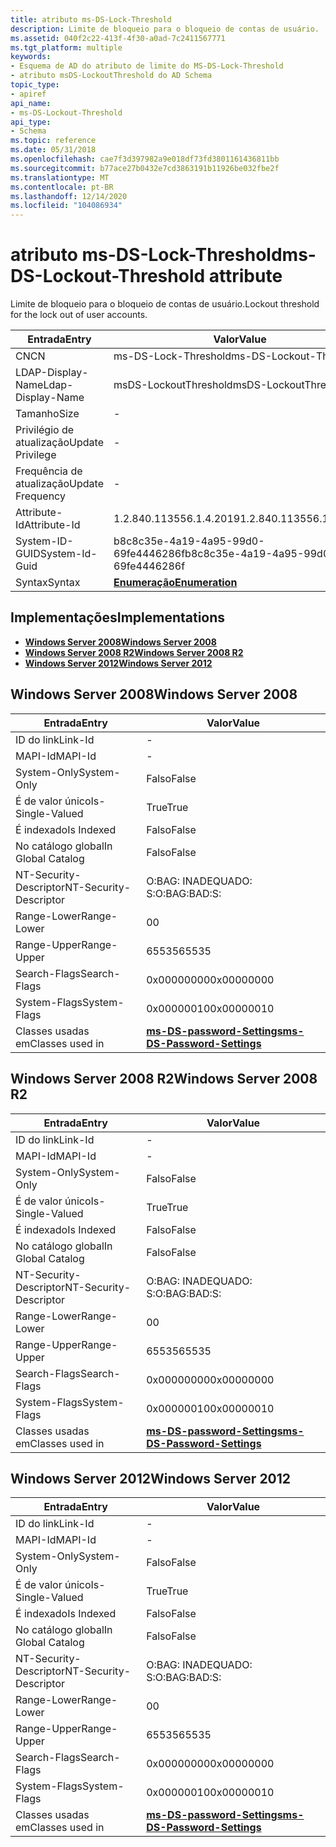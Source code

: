 ```yaml
---
title: atributo ms-DS-Lock-Threshold
description: Limite de bloqueio para o bloqueio de contas de usuário.
ms.assetid: 040f2c22-413f-4f30-a0ad-7c2411567771
ms.tgt_platform: multiple
keywords:
- Esquema de AD do atributo de limite do MS-DS-Lock-Threshold
- atributo msDS-LockoutThreshold do AD Schema
topic_type:
- apiref
api_name:
- ms-DS-Lockout-Threshold
api_type:
- Schema
ms.topic: reference
ms.date: 05/31/2018
ms.openlocfilehash: cae7f3d397982a9e018df73fd3801161436811bb
ms.sourcegitcommit: b77ace27b0432e7cd3863191b11926be032fbe2f
ms.translationtype: MT
ms.contentlocale: pt-BR
ms.lasthandoff: 12/14/2020
ms.locfileid: "104086934"
---
```

# <a name="ms-ds-lockout-threshold-attribute"></a><span data-ttu-id="3670f-105">atributo ms-DS-Lock-Threshold</span><span class="sxs-lookup"><span data-stu-id="3670f-105">ms-DS-Lockout-Threshold attribute</span></span>

<span data-ttu-id="3670f-106">Limite de bloqueio para o bloqueio de contas de usuário.</span><span class="sxs-lookup"><span data-stu-id="3670f-106">Lockout threshold for the lock out of user accounts.</span></span>



| <span data-ttu-id="3670f-107">Entrada</span><span class="sxs-lookup"><span data-stu-id="3670f-107">Entry</span></span> | <span data-ttu-id="3670f-108">Valor</span><span class="sxs-lookup"><span data-stu-id="3670f-108">Value</span></span> |
|-------------------|--------------------------------------|
| <span data-ttu-id="3670f-109">CN</span><span class="sxs-lookup"><span data-stu-id="3670f-109">CN</span></span>                | <span data-ttu-id="3670f-110">ms-DS-Lock-Threshold</span><span class="sxs-lookup"><span data-stu-id="3670f-110">ms-DS-Lockout-Threshold</span></span>              |
| <span data-ttu-id="3670f-111">LDAP-Display-Name</span><span class="sxs-lookup"><span data-stu-id="3670f-111">Ldap-Display-Name</span></span> | <span data-ttu-id="3670f-112">msDS-LockoutThreshold</span><span class="sxs-lookup"><span data-stu-id="3670f-112">msDS-LockoutThreshold</span></span>                |
| <span data-ttu-id="3670f-113">Tamanho</span><span class="sxs-lookup"><span data-stu-id="3670f-113">Size</span></span>              | \-                                   |
| <span data-ttu-id="3670f-114">Privilégio de atualização</span><span class="sxs-lookup"><span data-stu-id="3670f-114">Update Privilege</span></span>  | \-                                   |
| <span data-ttu-id="3670f-115">Frequência de atualização</span><span class="sxs-lookup"><span data-stu-id="3670f-115">Update Frequency</span></span>  | \-                                   |
| <span data-ttu-id="3670f-116">Attribute-Id</span><span class="sxs-lookup"><span data-stu-id="3670f-116">Attribute-Id</span></span>      | <span data-ttu-id="3670f-117">1.2.840.113556.1.4.2019</span><span class="sxs-lookup"><span data-stu-id="3670f-117">1.2.840.113556.1.4.2019</span></span>              |
| <span data-ttu-id="3670f-118">System-ID-GUID</span><span class="sxs-lookup"><span data-stu-id="3670f-118">System-Id-Guid</span></span>    | <span data-ttu-id="3670f-119">b8c8c35e-4a19-4a95-99d0-69fe4446286f</span><span class="sxs-lookup"><span data-stu-id="3670f-119">b8c8c35e-4a19-4a95-99d0-69fe4446286f</span></span> |
| <span data-ttu-id="3670f-120">Syntax</span><span class="sxs-lookup"><span data-stu-id="3670f-120">Syntax</span></span>            | [<span data-ttu-id="3670f-121">**Enumeração**</span><span class="sxs-lookup"><span data-stu-id="3670f-121">**Enumeration**</span></span>](s-enumeration.md) |



## <a name="implementations"></a><span data-ttu-id="3670f-122">Implementações</span><span class="sxs-lookup"><span data-stu-id="3670f-122">Implementations</span></span>

-   [<span data-ttu-id="3670f-123">**Windows Server 2008**</span><span class="sxs-lookup"><span data-stu-id="3670f-123">**Windows Server 2008**</span></span>](#windows-server-2008)
-   [<span data-ttu-id="3670f-124">**Windows Server 2008 R2**</span><span class="sxs-lookup"><span data-stu-id="3670f-124">**Windows Server 2008 R2**</span></span>](#windows-server-2008-r2)
-   [<span data-ttu-id="3670f-125">**Windows Server 2012**</span><span class="sxs-lookup"><span data-stu-id="3670f-125">**Windows Server 2012**</span></span>](#windows-server-2012)

## <a name="windows-server-2008"></a><span data-ttu-id="3670f-126">Windows Server 2008</span><span class="sxs-lookup"><span data-stu-id="3670f-126">Windows Server 2008</span></span>



| <span data-ttu-id="3670f-127">Entrada</span><span class="sxs-lookup"><span data-stu-id="3670f-127">Entry</span></span> | <span data-ttu-id="3670f-128">Valor</span><span class="sxs-lookup"><span data-stu-id="3670f-128">Value</span></span> |
|------------------------|-----------------------------------------------------------------------|
| <span data-ttu-id="3670f-129">ID do link</span><span class="sxs-lookup"><span data-stu-id="3670f-129">Link-Id</span></span>                | \-                                                                    |
| <span data-ttu-id="3670f-130">MAPI-Id</span><span class="sxs-lookup"><span data-stu-id="3670f-130">MAPI-Id</span></span>                | \-                                                                    |
| <span data-ttu-id="3670f-131">System-Only</span><span class="sxs-lookup"><span data-stu-id="3670f-131">System-Only</span></span>            | <span data-ttu-id="3670f-132">Falso</span><span class="sxs-lookup"><span data-stu-id="3670f-132">False</span></span>                                                                 |
| <span data-ttu-id="3670f-133">É de valor único</span><span class="sxs-lookup"><span data-stu-id="3670f-133">Is-Single-Valued</span></span>       | <span data-ttu-id="3670f-134">True</span><span class="sxs-lookup"><span data-stu-id="3670f-134">True</span></span>                                                                  |
| <span data-ttu-id="3670f-135">É indexado</span><span class="sxs-lookup"><span data-stu-id="3670f-135">Is Indexed</span></span>             | <span data-ttu-id="3670f-136">Falso</span><span class="sxs-lookup"><span data-stu-id="3670f-136">False</span></span>                                                                 |
| <span data-ttu-id="3670f-137">No catálogo global</span><span class="sxs-lookup"><span data-stu-id="3670f-137">In Global Catalog</span></span>      | <span data-ttu-id="3670f-138">Falso</span><span class="sxs-lookup"><span data-stu-id="3670f-138">False</span></span>                                                                 |
| <span data-ttu-id="3670f-139">NT-Security-Descriptor</span><span class="sxs-lookup"><span data-stu-id="3670f-139">NT-Security-Descriptor</span></span> | <span data-ttu-id="3670f-140">O:BAG: INADEQUADO: S:</span><span class="sxs-lookup"><span data-stu-id="3670f-140">O:BAG:BAD:S:</span></span>                                                          |
| <span data-ttu-id="3670f-141">Range-Lower</span><span class="sxs-lookup"><span data-stu-id="3670f-141">Range-Lower</span></span>            | <span data-ttu-id="3670f-142">0</span><span class="sxs-lookup"><span data-stu-id="3670f-142">0</span></span>                                                                     |
| <span data-ttu-id="3670f-143">Range-Upper</span><span class="sxs-lookup"><span data-stu-id="3670f-143">Range-Upper</span></span>            | <span data-ttu-id="3670f-144">65535</span><span class="sxs-lookup"><span data-stu-id="3670f-144">65535</span></span>                                                                 |
| <span data-ttu-id="3670f-145">Search-Flags</span><span class="sxs-lookup"><span data-stu-id="3670f-145">Search-Flags</span></span>           | <span data-ttu-id="3670f-146">0x00000000</span><span class="sxs-lookup"><span data-stu-id="3670f-146">0x00000000</span></span>                                                            |
| <span data-ttu-id="3670f-147">System-Flags</span><span class="sxs-lookup"><span data-stu-id="3670f-147">System-Flags</span></span>           | <span data-ttu-id="3670f-148">0x00000010</span><span class="sxs-lookup"><span data-stu-id="3670f-148">0x00000010</span></span>                                                            |
| <span data-ttu-id="3670f-149">Classes usadas em</span><span class="sxs-lookup"><span data-stu-id="3670f-149">Classes used in</span></span>        | [<span data-ttu-id="3670f-150">**ms-DS-password-Settings**</span><span class="sxs-lookup"><span data-stu-id="3670f-150">**ms-DS-Password-Settings**</span></span>](c-msds-passwordsettings.md)<br/> |



## <a name="windows-server-2008-r2"></a><span data-ttu-id="3670f-151">Windows Server 2008 R2</span><span class="sxs-lookup"><span data-stu-id="3670f-151">Windows Server 2008 R2</span></span>



| <span data-ttu-id="3670f-152">Entrada</span><span class="sxs-lookup"><span data-stu-id="3670f-152">Entry</span></span> | <span data-ttu-id="3670f-153">Valor</span><span class="sxs-lookup"><span data-stu-id="3670f-153">Value</span></span> |
|------------------------|-----------------------------------------------------------------------|
| <span data-ttu-id="3670f-154">ID do link</span><span class="sxs-lookup"><span data-stu-id="3670f-154">Link-Id</span></span>                | \-                                                                    |
| <span data-ttu-id="3670f-155">MAPI-Id</span><span class="sxs-lookup"><span data-stu-id="3670f-155">MAPI-Id</span></span>                | \-                                                                    |
| <span data-ttu-id="3670f-156">System-Only</span><span class="sxs-lookup"><span data-stu-id="3670f-156">System-Only</span></span>            | <span data-ttu-id="3670f-157">Falso</span><span class="sxs-lookup"><span data-stu-id="3670f-157">False</span></span>                                                                 |
| <span data-ttu-id="3670f-158">É de valor único</span><span class="sxs-lookup"><span data-stu-id="3670f-158">Is-Single-Valued</span></span>       | <span data-ttu-id="3670f-159">True</span><span class="sxs-lookup"><span data-stu-id="3670f-159">True</span></span>                                                                  |
| <span data-ttu-id="3670f-160">É indexado</span><span class="sxs-lookup"><span data-stu-id="3670f-160">Is Indexed</span></span>             | <span data-ttu-id="3670f-161">Falso</span><span class="sxs-lookup"><span data-stu-id="3670f-161">False</span></span>                                                                 |
| <span data-ttu-id="3670f-162">No catálogo global</span><span class="sxs-lookup"><span data-stu-id="3670f-162">In Global Catalog</span></span>      | <span data-ttu-id="3670f-163">Falso</span><span class="sxs-lookup"><span data-stu-id="3670f-163">False</span></span>                                                                 |
| <span data-ttu-id="3670f-164">NT-Security-Descriptor</span><span class="sxs-lookup"><span data-stu-id="3670f-164">NT-Security-Descriptor</span></span> | <span data-ttu-id="3670f-165">O:BAG: INADEQUADO: S:</span><span class="sxs-lookup"><span data-stu-id="3670f-165">O:BAG:BAD:S:</span></span>                                                          |
| <span data-ttu-id="3670f-166">Range-Lower</span><span class="sxs-lookup"><span data-stu-id="3670f-166">Range-Lower</span></span>            | <span data-ttu-id="3670f-167">0</span><span class="sxs-lookup"><span data-stu-id="3670f-167">0</span></span>                                                                     |
| <span data-ttu-id="3670f-168">Range-Upper</span><span class="sxs-lookup"><span data-stu-id="3670f-168">Range-Upper</span></span>            | <span data-ttu-id="3670f-169">65535</span><span class="sxs-lookup"><span data-stu-id="3670f-169">65535</span></span>                                                                 |
| <span data-ttu-id="3670f-170">Search-Flags</span><span class="sxs-lookup"><span data-stu-id="3670f-170">Search-Flags</span></span>           | <span data-ttu-id="3670f-171">0x00000000</span><span class="sxs-lookup"><span data-stu-id="3670f-171">0x00000000</span></span>                                                            |
| <span data-ttu-id="3670f-172">System-Flags</span><span class="sxs-lookup"><span data-stu-id="3670f-172">System-Flags</span></span>           | <span data-ttu-id="3670f-173">0x00000010</span><span class="sxs-lookup"><span data-stu-id="3670f-173">0x00000010</span></span>                                                            |
| <span data-ttu-id="3670f-174">Classes usadas em</span><span class="sxs-lookup"><span data-stu-id="3670f-174">Classes used in</span></span>        | [<span data-ttu-id="3670f-175">**ms-DS-password-Settings**</span><span class="sxs-lookup"><span data-stu-id="3670f-175">**ms-DS-Password-Settings**</span></span>](c-msds-passwordsettings.md)<br/> |



## <a name="windows-server-2012"></a><span data-ttu-id="3670f-176">Windows Server 2012</span><span class="sxs-lookup"><span data-stu-id="3670f-176">Windows Server 2012</span></span>



| <span data-ttu-id="3670f-177">Entrada</span><span class="sxs-lookup"><span data-stu-id="3670f-177">Entry</span></span> | <span data-ttu-id="3670f-178">Valor</span><span class="sxs-lookup"><span data-stu-id="3670f-178">Value</span></span> |
|------------------------|-----------------------------------------------------------------------|
| <span data-ttu-id="3670f-179">ID do link</span><span class="sxs-lookup"><span data-stu-id="3670f-179">Link-Id</span></span>                | \-                                                                    |
| <span data-ttu-id="3670f-180">MAPI-Id</span><span class="sxs-lookup"><span data-stu-id="3670f-180">MAPI-Id</span></span>                | \-                                                                    |
| <span data-ttu-id="3670f-181">System-Only</span><span class="sxs-lookup"><span data-stu-id="3670f-181">System-Only</span></span>            | <span data-ttu-id="3670f-182">Falso</span><span class="sxs-lookup"><span data-stu-id="3670f-182">False</span></span>                                                                 |
| <span data-ttu-id="3670f-183">É de valor único</span><span class="sxs-lookup"><span data-stu-id="3670f-183">Is-Single-Valued</span></span>       | <span data-ttu-id="3670f-184">True</span><span class="sxs-lookup"><span data-stu-id="3670f-184">True</span></span>                                                                  |
| <span data-ttu-id="3670f-185">É indexado</span><span class="sxs-lookup"><span data-stu-id="3670f-185">Is Indexed</span></span>             | <span data-ttu-id="3670f-186">Falso</span><span class="sxs-lookup"><span data-stu-id="3670f-186">False</span></span>                                                                 |
| <span data-ttu-id="3670f-187">No catálogo global</span><span class="sxs-lookup"><span data-stu-id="3670f-187">In Global Catalog</span></span>      | <span data-ttu-id="3670f-188">Falso</span><span class="sxs-lookup"><span data-stu-id="3670f-188">False</span></span>                                                                 |
| <span data-ttu-id="3670f-189">NT-Security-Descriptor</span><span class="sxs-lookup"><span data-stu-id="3670f-189">NT-Security-Descriptor</span></span> | <span data-ttu-id="3670f-190">O:BAG: INADEQUADO: S:</span><span class="sxs-lookup"><span data-stu-id="3670f-190">O:BAG:BAD:S:</span></span>                                                          |
| <span data-ttu-id="3670f-191">Range-Lower</span><span class="sxs-lookup"><span data-stu-id="3670f-191">Range-Lower</span></span>            | <span data-ttu-id="3670f-192">0</span><span class="sxs-lookup"><span data-stu-id="3670f-192">0</span></span>                                                                     |
| <span data-ttu-id="3670f-193">Range-Upper</span><span class="sxs-lookup"><span data-stu-id="3670f-193">Range-Upper</span></span>            | <span data-ttu-id="3670f-194">65535</span><span class="sxs-lookup"><span data-stu-id="3670f-194">65535</span></span>                                                                 |
| <span data-ttu-id="3670f-195">Search-Flags</span><span class="sxs-lookup"><span data-stu-id="3670f-195">Search-Flags</span></span>           | <span data-ttu-id="3670f-196">0x00000000</span><span class="sxs-lookup"><span data-stu-id="3670f-196">0x00000000</span></span>                                                            |
| <span data-ttu-id="3670f-197">System-Flags</span><span class="sxs-lookup"><span data-stu-id="3670f-197">System-Flags</span></span>           | <span data-ttu-id="3670f-198">0x00000010</span><span class="sxs-lookup"><span data-stu-id="3670f-198">0x00000010</span></span>                                                            |
| <span data-ttu-id="3670f-199">Classes usadas em</span><span class="sxs-lookup"><span data-stu-id="3670f-199">Classes used in</span></span>        | [<span data-ttu-id="3670f-200">**ms-DS-password-Settings**</span><span class="sxs-lookup"><span data-stu-id="3670f-200">**ms-DS-Password-Settings**</span></span>](c-msds-passwordsettings.md)<br/> |



 

 






